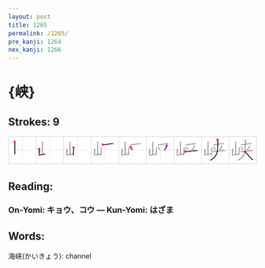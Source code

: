 ```yaml
---
layout: post
title: 1265
permalink: /1265/
pre_kanji: 1264
nex_kanji: 1266
---
```


# {峡}

## Strokes: 9

<div class="stroke"><img src="../images/E5B3A1.png" /></div>

## Reading:

### On-Yomi: キョウ、コウ &mdash; Kun-Yomi: はざま

## Words:

海峡(かいきょう): channel

